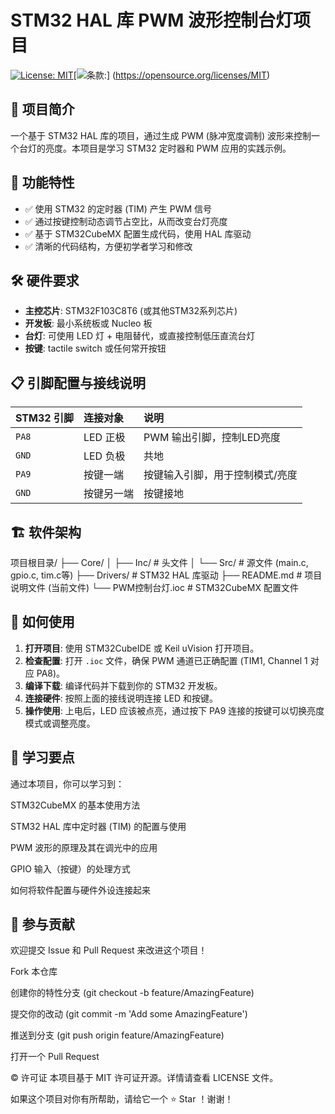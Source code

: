 # STM32 HAL 库 PWM 波形控制台灯项目

[![License: MIT](https://img.shields.io/badge/License-MIT-yellow.svg)](https://opensource.org/licenses/MIT)[![条款:](https://img.shields.io/badge/License-MIT-yellow.svg)] (https://opensource.org/licenses/MIT)

## 📖 项目简介

一个基于 STM32 HAL 库的项目，通过生成 PWM (脉冲宽度调制) 波形来控制一个台灯的亮度。本项目是学习 STM32 定时器和 PWM 应用的实践示例。

## 🚀 功能特性

- ✅ 使用 STM32 的定时器 (TIM) 产生 PWM 信号
- ✅ 通过按键控制动态调节占空比，从而改变台灯亮度
- ✅ 基于 STM32CubeMX 配置生成代码，使用 HAL 库驱动
- ✅ 清晰的代码结构，方便初学者学习和修改

## 🛠 硬件要求

- **主控芯片**: STM32F103C8T6 (或其他STM32系列芯片)
- **开发板**: 最小系统板或 Nucleo 板
- **台灯**: 可使用 LED 灯 + 电阻替代，或直接控制低压直流台灯
- **按键**:  tactile switch 或任何常开按钮

## 📋 引脚配置与接线说明

| STM32 引脚 | 连接对象         | 说明 |
| :--------- | :--------------- | :--- |
| `PA8`      | LED 正极         | PWM 输出引脚，控制LED亮度 |
| `GND`      | LED 负极         | 共地 |
| `PA9`      | 按键一端         | 按键输入引脚，用于控制模式/亮度 |
| `GND`      | 按键另一端       | 按键接地 |

## 🏗 软件架构
项目根目录/
├── Core/
│ ├── Inc/ # 头文件
│ └── Src/ # 源文件 (main.c, gpio.c, tim.c等)
├── Drivers/ # STM32 HAL 库驱动
├── README.md # 项目说明文件 (当前文件)
└── PWM控制台灯.ioc # STM32CubeMX 配置文件
## 🔧 如何使用

1.  **打开项目**: 使用 STM32CubeIDE 或 Keil uVision 打开项目。
2.  **检查配置**: 打开 `.ioc` 文件，确保 PWM 通道已正确配置 (TIM1, Channel 1 对应 PA8)。
3.  **编译下载**: 编译代码并下载到你的 STM32 开发板。
4.  **连接硬件**: 按照上面的接线说明连接 LED 和按键。
5.  **操作使用**: 上电后，LED 应该被点亮，通过按下 PA9 连接的按键可以切换亮度模式或调整亮度。
##  📝 学习要点
通过本项目，你可以学习到：

STM32CubeMX 的基本使用方法

STM32 HAL 库中定时器 (TIM) 的配置与使用

PWM 波形的原理及其在调光中的应用

GPIO 输入（按键）的处理方式

如何将软件配置与硬件外设连接起来

## 🤝 参与贡献
欢迎提交 Issue 和 Pull Request 来改进这个项目！

Fork 本仓库

创建你的特性分支 (git checkout -b feature/AmazingFeature)

提交你的改动 (git commit -m 'Add some AmazingFeature')

推送到分支 (git push origin feature/AmazingFeature)

打开一个 Pull Request

© 许可证
本项目基于 MIT 许可证开源。详情请查看 LICENSE 文件。

如果这个项目对你有所帮助，请给它一个 ⭐ Star ！谢谢！
